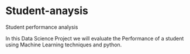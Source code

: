 # Student-anaysis
Student performance analysis

In this Data Science Project we will evaluate the Performance of a student using Machine Learning techniques and python.
